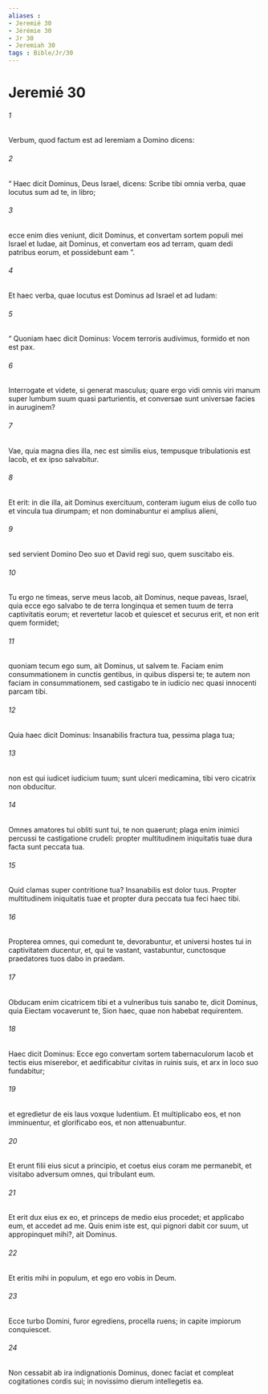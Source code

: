 ```yaml
---
aliases : 
- Jeremié 30
- Jérémie 30
- Jr 30
- Jeremiah 30
tags : Bible/Jr/30
---
```


# Jeremié 30

###### 1
Verbum, quod factum est ad Ieremiam a Domino dicens: 
###### 2
“ Haec dicit Dominus, Deus Israel, dicens: Scribe tibi omnia verba, quae locutus sum ad te, in libro; 
###### 3
ecce enim dies veniunt, dicit Dominus, et convertam sortem populi mei Israel et Iudae, ait Dominus, et convertam eos ad terram, quam dedi patribus eorum, et possidebunt eam ”. 
###### 4
Et haec verba, quae locutus est Dominus ad Israel et ad Iudam:
###### 5
“ Quoniam haec dicit Dominus: Vocem terroris audivimus, formido et non est pax.
###### 6
Interrogate et videte, si generat masculus; quare ergo vidi omnis viri manum super lumbum suum quasi parturientis, et conversae sunt universae facies in auruginem?
###### 7
Vae, quia magna dies illa, nec est similis eius, tempusque tribulationis est Iacob, et ex ipso salvabitur.
###### 8
Et erit: in die illa, ait Dominus exercituum, conteram iugum eius de collo tuo et vincula tua dirumpam; et non dominabuntur ei amplius alieni, 
###### 9
sed servient Domino Deo suo et David regi suo, quem suscitabo eis.
###### 10
Tu ergo ne timeas, serve meus Iacob, ait Dominus, neque paveas, Israel, quia ecce ego salvabo te de terra longinqua et semen tuum de terra captivitatis eorum; et revertetur Iacob et quiescet et securus erit, et non erit quem formidet;
###### 11
quoniam tecum ego sum, ait Dominus, ut salvem te. Faciam enim consummationem in cunctis gentibus, in quibus dispersi te; te autem non faciam in consummationem, sed castigabo te in iudicio nec quasi innocenti parcam tibi.
###### 12
Quia haec dicit Dominus: Insanabilis fractura tua, pessima plaga tua;
###### 13
non est qui iudicet iudicium tuum; sunt ulceri medicamina, tibi vero cicatrix non obducitur.
###### 14
Omnes amatores tui obliti sunt tui, te non quaerunt; plaga enim inimici percussi te castigatione crudeli: propter multitudinem iniquitatis tuae dura facta sunt peccata tua.
###### 15
Quid clamas super contritione tua? Insanabilis est dolor tuus. Propter multitudinem iniquitatis tuae et propter dura peccata tua feci haec tibi.
###### 16
Propterea omnes, qui comedunt te, devorabuntur, et universi hostes tui in captivitatem ducentur, et, qui te vastant, vastabuntur, cunctosque praedatores tuos dabo in praedam.
###### 17
Obducam enim cicatricem tibi et a vulneribus tuis sanabo te, dicit Dominus, quia Eiectam vocaverunt te, Sion haec, quae non habebat requirentem.
###### 18
Haec dicit Dominus: Ecce ego convertam sortem tabernaculorum Iacob et tectis eius miserebor, et aedificabitur civitas in ruinis suis, et arx in loco suo fundabitur;
###### 19
et egredietur de eis laus voxque ludentium. Et multiplicabo eos, et non imminuentur, et glorificabo eos, et non attenuabuntur.
###### 20
Et erunt filii eius sicut a principio, et coetus eius coram me permanebit, et visitabo adversum omnes, qui tribulant eum.
###### 21
Et erit dux eius ex eo, et princeps de medio eius procedet; et applicabo eum, et accedet ad me. Quis enim iste est, qui pignori dabit cor suum, ut appropinquet mihi?, ait Dominus.
###### 22
Et eritis mihi in populum, et ego ero vobis in Deum.
###### 23
Ecce turbo Domini, furor egrediens, procella ruens; in capite impiorum conquiescet.
###### 24
Non cessabit ab ira indignationis Dominus, donec faciat et compleat cogitationes cordis sui; in novissimo dierum intellegetis ea.
